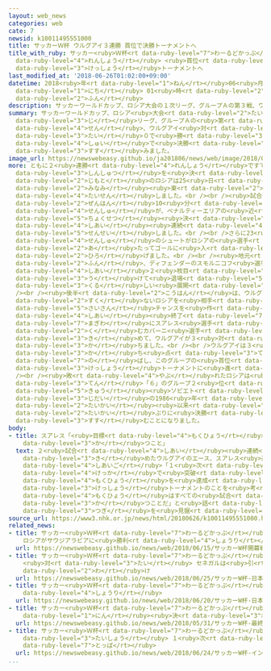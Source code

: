 ```yaml
---
layout: web_news
categories: web
cate: 7
newsid: k10011495551000
title: サッカーＷ杯 ウルグアイ３連勝 首位で決勝トーナメントへ
title_with_ruby: サッカー<ruby>Ｗ杯<rt data-ruby-level="7">わーるどかっぷ</rt></ruby> ウルグアイ３<ruby>連勝<rt
  data-ruby-level="4">れんしょう</rt></ruby> <ruby>首位<rt data-ruby-level="4">しゅい</rt></ruby>で<ruby>決勝<rt
  data-ruby-level="3">けっしょう</rt></ruby>トーナメントへ
last_modified_at: '2018-06-26T01:02:00+09:00'
datetime: 2018<ruby>年<rt data-ruby-level="1">ねん</rt></ruby>06<ruby>月<rt data-ruby-level="1">がつ</rt></ruby>26<ruby>日<rt
  data-ruby-level="1">にち</rt></ruby> 01<ruby>時<rt data-ruby-level="2">じ</rt></ruby>02<ruby>分<rt
  data-ruby-level="2">ふん</rt></ruby>
description: サッカーワールドカップ、ロシア大会の１次リーグ、グループＡの第３戦、ウルグアイ対ロシアはウルグアイが３対０で勝って、このグループ首位で決勝トーナメントに進みました。
summary: サッカーワールドカップ、ロシア<ruby>大会<rt data-ruby-level="2">たいかい</rt></ruby>の１<ruby>次<rt
  data-ruby-level="3">じ</rt></ruby>リーグ、グループＡの<ruby>第<rt data-ruby-level="3">だい</rt></ruby>３<ruby>戦<rt
  data-ruby-level="4">せん</rt></ruby>、ウルグアイ<ruby>対<rt data-ruby-level="3">たい</rt></ruby>ロシアはウルグアイが３<ruby>対<rt
  data-ruby-level="3">たい</rt></ruby>０で<ruby>勝<rt data-ruby-level="3">か</rt></ruby>って、このグループ<ruby>首位<rt
  data-ruby-level="4">しゅい</rt></ruby>で<ruby>決勝<rt data-ruby-level="3">けっしょう</rt></ruby>トーナメントに<ruby>進<rt
  data-ruby-level="3">すす</rt></ruby>みました。
image_url: https://newswebeasy.github.io/ja201806/news/web/image/2018/06/26/K10011495551_1806260124_1806260125_01_02.jpg
more: ともに２<ruby>連勝<rt data-ruby-level="4">れんしょう</rt></ruby>ですでに<ruby>決勝<rt data-ruby-level="3">けっしょう</rt></ruby>トーナメント<ruby>進出<rt
  data-ruby-level="3">しんしゅつ</rt></ruby>を<ruby>決<rt data-ruby-level="3">き</rt></ruby>めているウルグアイと<ruby>地元<rt
  data-ruby-level="2">じもと</rt></ruby>のロシアは25<ruby>日<rt data-ruby-level="1">にち</rt></ruby>、モスクワ<ruby>南<rt
  data-ruby-level="2">みなみ</rt></ruby><ruby>東<rt data-ruby-level="2">ひがし</rt></ruby>のサマラで<ruby>対戦<rt
  data-ruby-level="4">たいせん</rt></ruby>しました。<br /><br /><ruby>試合<rt data-ruby-level="4">しあい</rt></ruby>は<ruby>前半<rt
  data-ruby-level="2">ぜんはん</rt></ruby>10<ruby>分<rt data-ruby-level="2">ふん</rt></ruby>、ウルグアイのエース、スアレス<ruby>選手<rt
  data-ruby-level="4">せんしゅ</rt></ruby>が、ペナルティーエリアの<ruby>近<rt data-ruby-level="2">ちか</rt></ruby>くからフリーキックを<ruby>直接<rt
  data-ruby-level="5">ちょくせつ</rt></ruby><ruby>決<rt data-ruby-level="3">き</rt></ruby>めて、２<ruby>試合<rt
  data-ruby-level="4">しあい</rt></ruby><ruby>連続<rt data-ruby-level="4">れんぞく</rt></ruby>のゴールで<ruby>先制<rt
  data-ruby-level="5">せんせい</rt></ruby>しました。<br /><br />さらに23<ruby>分<rt data-ruby-level="2">ふん</rt></ruby>には、ウルグアイのラクサール<ruby>選手<rt
  data-ruby-level="4">せんしゅ</rt></ruby>のシュートがロシアの<ruby>選手<rt data-ruby-level="4">せんしゅ</rt></ruby>に<ruby>当<rt
  data-ruby-level="2">あ</rt></ruby>たってゴールに<ruby>入<rt data-ruby-level="1">はい</rt></ruby>り、これがオウンゴールとなってウルグアイがリードを<ruby>広<rt
  data-ruby-level="2">ひろ</rt></ruby>げました。<br /><br /><ruby>地元<rt data-ruby-level="2">じもと</rt></ruby>のロシアは36<ruby>分<rt
  data-ruby-level="2">ふん</rt></ruby>、ディフェンダーのスモルニコフ<ruby>選手<rt data-ruby-level="4">せんしゅ</rt></ruby>が、この<ruby>試合<rt
  data-ruby-level="4">しあい</rt></ruby>２<ruby>枚目<rt data-ruby-level="6">まいめ</rt></ruby>のイエローカードを<ruby>受<rt
  data-ruby-level="3">う</rt></ruby>けて<ruby>退場<rt data-ruby-level="5">たいじょう</rt></ruby>し、<ruby>苦<rt
  data-ruby-level="3">くる</rt></ruby>しい<ruby>展開<rt data-ruby-level="6">てんかい</rt></ruby>となりました。<br
  /><br /><ruby>後半<rt data-ruby-level="2">こうはん</rt></ruby>は、ウルグアイが１<ruby>人<rt data-ruby-level="1">にん</rt></ruby><ruby>少<rt
  data-ruby-level="2">すく</rt></ruby>ないロシアを<ruby>相手<rt data-ruby-level="3">あいて</rt></ruby>に<ruby>再三<rt
  data-ruby-level="5">さいさん</rt></ruby>チャンスを<ruby>作<rt data-ruby-level="2">つく</rt></ruby>り、<ruby>試合<rt
  data-ruby-level="4">しあい</rt></ruby><ruby>終了<rt data-ruby-level="7">しゅうりょう</rt></ruby><ruby>間際<rt
  data-ruby-level="7">まぎわ</rt></ruby>にスアレス<ruby>選手<rt data-ruby-level="4">せんしゅ</rt></ruby>とツートップを<ruby>組<rt
  data-ruby-level="2">く</rt></ruby>むカバーニ<ruby>選手<rt data-ruby-level="4">せんしゅ</rt></ruby>がゴールを<ruby>決<rt
  data-ruby-level="3">き</rt></ruby>めて、ウルグアイが３<ruby>対<rt data-ruby-level="3">たい</rt></ruby>０で<ruby>勝<rt
  data-ruby-level="3">か</rt></ruby>ちました。<br /><br />ウルグアイは３<ruby>連勝<rt data-ruby-level="4">れんしょう</rt></ruby>で<ruby>勝<rt
  data-ruby-level="3">か</rt></ruby>ち<ruby>点<rt data-ruby-level="3">てん</rt></ruby>を「９」に<ruby>伸<rt
  data-ruby-level="7">の</rt></ruby>ばし、このグループの<ruby>首位<rt data-ruby-level="4">しゅい</rt></ruby>で<ruby>決勝<rt
  data-ruby-level="3">けっしょう</rt></ruby>トーナメントに<ruby>進<rt data-ruby-level="3">すす</rt></ruby>みました。<br
  /><br /><ruby>敗<rt data-ruby-level="4">やぶ</rt></ruby>れたロシアは<ruby>勝<rt data-ruby-level="3">か</rt></ruby>ち<ruby>点<rt
  data-ruby-level="3">てん</rt></ruby>「６」のグループ２<ruby>位<rt data-ruby-level="4">い</rt></ruby>で、<ruby>旧<rt
  data-ruby-level="5">きゅう</rt></ruby><ruby>ソビエト<rt data-ruby-level="5">そびえと</rt></ruby><ruby>時代<rt
  data-ruby-level="3">じだい</rt></ruby>の1986<ruby>年<rt data-ruby-level="1">ねん</rt></ruby>メキシコ<ruby>大会<rt
  data-ruby-level="2">たいかい</rt></ruby><ruby>以来<rt data-ruby-level="4">いらい</rt></ruby>、８<ruby>大会<rt
  data-ruby-level="2">たいかい</rt></ruby>ぶりに<ruby>決勝<rt data-ruby-level="3">けっしょう</rt></ruby>トーナメントに<ruby>進<rt
  data-ruby-level="3">すす</rt></ruby>むことになりました。
body:
- title: スアレス「<ruby>目標<rt data-ruby-level="4">もくひょう</rt></ruby>はすべての<ruby>試合<rt data-ruby-level="4">しあい</rt></ruby>に<ruby>勝<rt
    data-ruby-level="3">か</rt></ruby>つこと」
  text: ２<ruby>試合<rt data-ruby-level="4">しあい</rt></ruby><ruby>連続<rt data-ruby-level="4">れんぞく</rt></ruby>でゴールを<ruby>決<rt
    data-ruby-level="3">き</rt></ruby>めたウルグアイのエース、スアレス<ruby>選手<rt data-ruby-level="4">せんしゅ</rt></ruby>は<ruby>試合後<rt
    data-ruby-level="4">しあいご</rt></ruby>「１<ruby>次<rt data-ruby-level="3">じ</rt></ruby>リーグをいい<ruby>結果<rt
    data-ruby-level="4">けっか</rt></ruby>で<ruby>突破<rt data-ruby-level="7">とっぱ</rt></ruby>するという<ruby>目標<rt
    data-ruby-level="4">もくひょう</rt></ruby>を<ruby>達成<rt data-ruby-level="4">たっせい</rt></ruby>できた。これからは<ruby>決勝<rt
    data-ruby-level="3">けっしょう</rt></ruby>トーナメントのことを<ruby>考<rt data-ruby-level="2">かんが</rt></ruby>えなければいけない。<ruby>目標<rt
    data-ruby-level="4">もくひょう</rt></ruby>はすべての<ruby>試合<rt data-ruby-level="4">しあい</rt></ruby>に<ruby>勝<rt
    data-ruby-level="3">か</rt></ruby>つことだ」と<ruby>話<rt data-ruby-level="2">はな</rt></ruby>し、<ruby>次<rt
    data-ruby-level="3">つぎ</rt></ruby>を<ruby>見据<rt data-ruby-level="7">みす</rt></ruby>えていました。
source_url: https://www3.nhk.or.jp/news/html/20180626/k10011495551000.html
related_news:
- title: サッカー<ruby>Ｗ杯<rt data-ruby-level="7">わーるどかっぷ</rt></ruby><ruby>開幕戦<rt data-ruby-level="6">かいまくせん</rt></ruby>
    ロシアがサウジアラビアに<ruby>勝利<rt data-ruby-level="4">しょうり</rt></ruby>
  url: https://newswebeasy.github.io/news/web/2018/06/15/サッカーW杯開幕戦-ロシアがサウジアラビアに勝利
- title: サッカー<ruby>Ｗ杯<rt data-ruby-level="7">わーるどかっぷ</rt></ruby> <ruby>日本<rt data-ruby-level="1">にっぽん</rt></ruby>
    <ruby>対<rt data-ruby-level="3">たい</rt></ruby> セネガルは<ruby>引<rt data-ruby-level="2">ひ</rt></ruby>き<ruby>分<rt
    data-ruby-level="2">わ</rt></ruby>け
  url: https://newswebeasy.github.io/news/web/2018/06/25/サッカーW杯-日本-対-セネガルは引き分け
- title: サッカー<ruby>Ｗ杯<rt data-ruby-level="7">わーるどかっぷ</rt></ruby> <ruby>日本<rt data-ruby-level="1">にっぽん</rt></ruby>がコロンビアに<ruby>勝利<rt
    data-ruby-level="4">しょうり</rt></ruby>
  url: https://newswebeasy.github.io/news/web/2018/06/20/サッカーW杯-日本がコロンビアに勝利
- title: サッカー<ruby>Ｗ杯<rt data-ruby-level="7">わーるどかっぷ</rt></ruby> <ruby>最終<rt data-ruby-level="4">さいしゅう</rt></ruby>メンバー23<ruby>人<rt
    data-ruby-level="1">にん</rt></ruby><ruby>決<rt data-ruby-level="3">き</rt></ruby>まる
  url: https://newswebeasy.github.io/news/web/2018/05/31/サッカーW杯-最終メンバー23人決まる
- title: サッカー<ruby>Ｗ杯<rt data-ruby-level="7">わーるどかっぷ</rt></ruby> イングランドがパナマに<ruby>大勝<rt
    data-ruby-level="3">たいしょう</rt></ruby> １<ruby>次<rt data-ruby-level="3">じ</rt></ruby>リーグ<ruby>突破<rt
    data-ruby-level="7">とっぱ</rt></ruby>
  url: https://newswebeasy.github.io/news/web/2018/06/24/サッカーW杯-イングランドがパナマに大勝-1次リーグ突破
...
```

